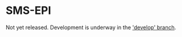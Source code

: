 # SMS-EPI

Not yet released. Development is underway in the 
['develop' branch](https://github.com/HarmonizedMRI/SMS-EPI/tree/develop).
